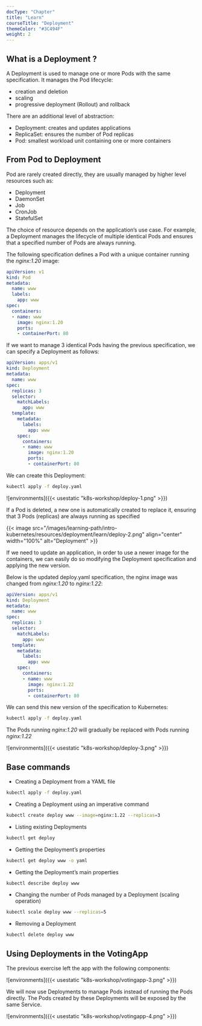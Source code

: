 ```yaml
---
docType: "Chapter"
title: "Learn"
courseTitle: "Deployment"
themeColor: "#3C494F"
weight: 2
---
```


## What is a Deployment ?

A Deployment is used to manage one or more Pods with the same specification. It manages the Pod lifecycle:  

- creation and deletion
- scaling
- progressive deployment (Rollout) and rollback

There are an additional level of abstraction:  

- Deployment: creates and updates applications
- ReplicaSet: ensures the number of Pod replicas
- Pod: smallest workload unit containing one or more containers

## From Pod to Deployment

Pod are rarely created directly, they are usually managed by higher level resources such as:

- Deployment
- DaemonSet
- Job
- CronJob
- StatefulSet

The choice of resource depends on the application’s use case. For example, a Deployment manages the lifecycle of multiple identical Pods and ensures that a specified number of Pods are always running.

The following specification defines a Pod with a unique container running the *nginx:1.20* image:

```yaml {filename="pod.yaml"}
apiVersion: v1
kind: Pod
metadata:
  name: www
  labels:             
    app: www
spec:
  containers:
  - name: www
    image: nginx:1.20
    ports:
    - containerPort: 80
```

If we want to manage 3 identical Pods having the previous specification, we can specify a Deployment as follows:

```yaml {filename="deploy.yaml"}
apiVersion: apps/v1
kind: Deployment
metadata:
  name: www
spec:
  replicas: 3
  selector:
    matchLabels:
      app: www
  template:
    metadata:
      labels:
        app: www
    spec:
      containers:
      - name: www
        image: nginx:1.20
        ports:
        - containerPort: 80
```

We can create this Deployment:

```bash
kubectl apply -f deploy.yaml
```

![environments]({{< usestatic "k8s-workshop/deploy-1.png" >}})

If a Pod is deleted, a new one is automatically created to replace it, ensuring that 3 Pods (replicas) are always running as specified

{{< image src="/images/learning-path/intro-kubernetes/resources/deployment/learn/deploy-2.png" align="center" width="100%" alt="Deployment" >}}

If we need to update an application, in order to use a newer image for the containers, we can easily do so modifying the Deployment specification and applying the new version.

Below is the updated deploy.yaml specification, the nginx image was changed from *nginx:1.20* to *nginx:1.22*:

```yaml {filename="deploy.yaml"}
apiVersion: apps/v1
kind: Deployment
metadata:
  name: www
spec:
  replicas: 3
  selector:
    matchLabels:
      app: www
  template:
    metadata:
      labels:
        app: www
    spec:
      containers:
      - name: www
        image: nginx:1.22
        ports:
        - containerPort: 80
```

We can send this new version of the specification to Kubernetes:

```bash
kubectl apply -f deploy.yaml
```

The Pods running *nginx:1.20* will gradually be replaced with Pods running *nginx:1.22*

![environments]({{< usestatic "k8s-workshop/deploy-3.png" >}})

## Base commands

- Creating a Deployment from a YAML file

```bash
kubectl apply -f deploy.yaml
```

- Creating a Deployment using an imperative command

```bash
kubectl create deploy www --image=nginx:1.22 --replicas=3
```

- Listing existing Deployments

```bash
kubectl get deploy
```

- Getting the Deployment’s properties

```bash
kubectl get deploy www -o yaml
```

- Getting the Deployment’s main properties

```bash
kubectl describe deploy www
```

- Changing the number of Pods managed by a Deployment (scaling operation)

```bash
kubectl scale deploy www --replicas=5
```

- Removing a Deployment

```bash
kubectl delete deploy www
```

## Using Deployments in the VotingApp

The previous exercise left the app with the following components:

![environments]({{< usestatic "k8s-workshop/votingapp-3.png" >}})

We will now use Deployments to manage Pods instead of running the Pods directly. The Pods created by these Deployments will be exposed by the same Service.

![environments]({{< usestatic "k8s-workshop/votingapp-4.png" >}})


